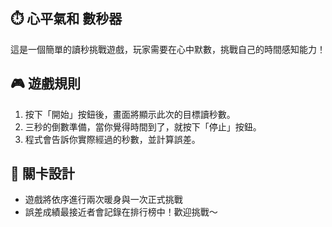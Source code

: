 ## ⏱️ 心平氣和 數秒器

這是一個簡單的讀秒挑戰遊戲，玩家需要在心中默數，挑戰自己的時間感知能力！

## 🎮 遊戲規則

1. 按下「開始」按鈕後，畫面將顯示此次的目標讀秒數。
2. 三秒的倒數準備，當你覺得時間到了，就按下「停止」按鈕。
3. 程式會告訴你實際經過的秒數，並計算誤差。

## 🎯 關卡設計

- 遊戲將依序進行兩次暖身與一次正式挑戰
- 誤差成績最接近者會記錄在排行榜中！歡迎挑戰～
